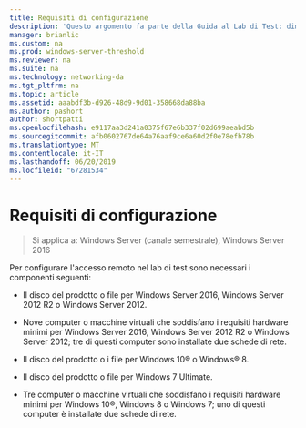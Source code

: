 ```yaml
---
title: Requisiti di configurazione
description: 'Questo argomento fa parte della Guida al Lab di Test: dimostrare una distribuzione multisito DirectAccess per Windows Server 2016'
manager: brianlic
ms.custom: na
ms.prod: windows-server-threshold
ms.reviewer: na
ms.suite: na
ms.technology: networking-da
ms.tgt_pltfrm: na
ms.topic: article
ms.assetid: aaabdf3b-d926-48d9-9d01-358668da88ba
ms.author: pashort
author: shortpatti
ms.openlocfilehash: e9117aa3d241a0375f67e6b337f02d699aeabd5b
ms.sourcegitcommit: afb0602767de64a76aaf9ce6a60d2f0e78efb78b
ms.translationtype: MT
ms.contentlocale: it-IT
ms.lasthandoff: 06/20/2019
ms.locfileid: "67281534"
---
```

# <a name="configuration-requirements"></a>Requisiti di configurazione

>Si applica a: Windows Server (canale semestrale), Windows Server 2016

Per configurare l'accesso remoto nel lab di test sono necessari i componenti seguenti:  
  
-   Il disco del prodotto o file per Windows Server 2016, Windows Server 2012 R2 o Windows Server 2012.  
  
-   Nove computer o macchine virtuali che soddisfano i requisiti hardware minimi per Windows Server 2016, Windows Server 2012 R2 o Windows Server 2012; tre di questi computer sono installate due schede di rete.  
  
-   Il disco del prodotto o i file per Windows 10&reg; o Windows&reg; 8.  
  
-   Il disco del prodotto o file per Windows 7 Ultimate.  
  
-   Tre computer o macchine virtuali che soddisfano i requisiti hardware minimi per Windows 10&reg;, Windows 8 o Windows 7; uno di questi computer è installate due schede di rete.  
  


